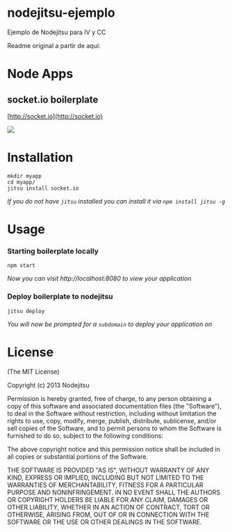 nodejitsu-ejemplo
=================

Ejemplo de Nodejitsu para IV y CC

Readme original a partir de aquí:

# Node Apps
## socket.io boilerplate

[http://socket.io](http://socket.io)

![](https://github.com/nodeapps/boilerplates/raw/master/screenshots/socket.io.png)

# Installation

    mkdir myapp
    cd myapp/
    jitsu install socket.io

*If you do not have `jitsu` installed you can install it via `npm install jitsu -g`*


# Usage

### Starting boilerplate locally

    npm start

*Now you can visit http://localhost:8080 to view your application*

### Deploy boilerplate to nodejitsu

    jitsu deploy

*You will now be prompted for a `subdomain` to deploy your application on*


# License

(The MIT License)

Copyright (c) 2013 Nodejitsu

Permission is hereby granted, free of charge, to any person obtaining a copy of this software and associated documentation files (the "Software"), to deal in the Software without restriction, including without limitation the rights to use, copy, modify, merge, publish, distribute, sublicense, and/or sell copies of the Software, and to permit persons to whom the Software is furnished to do so, subject to the following conditions:

The above copyright notice and this permission notice shall be included in all copies or substantial portions of the Software.

THE SOFTWARE IS PROVIDED "AS IS", WITHOUT WARRANTY OF ANY KIND, EXPRESS OR IMPLIED, INCLUDING BUT NOT LIMITED TO THE WARRANTIES OF MERCHANTABILITY, FITNESS FOR A PARTICULAR PURPOSE AND NONINFRINGEMENT. IN NO EVENT SHALL THE AUTHORS OR COPYRIGHT HOLDERS BE LIABLE FOR ANY CLAIM, DAMAGES OR OTHER LIABILITY, WHETHER IN AN ACTION OF CONTRACT, TORT OR OTHERWISE, ARISING FROM, OUT OF OR IN CONNECTION WITH THE SOFTWARE OR THE USE OR OTHER DEALINGS IN THE SOFTWARE.
